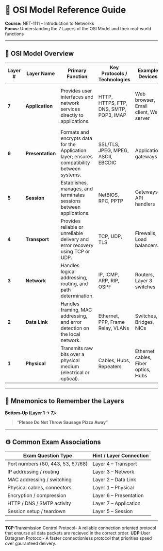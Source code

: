 # 🧠 OSI Model Reference Guide

**Course:** NET-1111 – Introduction to Networks  
**Focus:** Understanding the 7 Layers of the OSI Model and their real-world functions

---

## 🧩 OSI Model Overview

| **Layer #** | **Layer Name** | **Primary Function** | **Key Protocols / Technologies** | **Example Devices** | **Notes** |
|--------------|----------------|-----------------------|----------------------------------|---------------------|------------|
| **7** | **Application** | Provides user interfaces and network services directly to applications. | HTTP, HTTPS, FTP, DNS, SMTP, POP3, IMAP | Web browser, Email client, Web server | Closest to the end user. Determines how software communicates over the network. |
| **6** | **Presentation** | Formats and encrypts data for the Application layer; ensures compatibility between systems. | SSL/TLS, JPEG, MPEG, ASCII, EBCDIC | Application gateways | Handles encryption, compression, and data translation. |
| **5** | **Session** | Establishes, manages, and terminates sessions between applications. | NetBIOS, RPC, PPTP | Gateways, API handlers | Manages conversations between applications (start, stop, sync). |
| **4** | **Transport** | Provides reliable or unreliable delivery and error recovery using TCP or UDP. | TCP, UDP, TLS | Firewalls, Load balancers | Responsible for segmentation, sequencing, and port numbers. |
| **3** | **Network** | Handles logical addressing, routing, and path determination. | IP, ICMP, ARP, RIP, OSPF | Routers, Layer 3 switches | Determines best path for data; responsible for IP addressing. |
| **2** | **Data Link** | Handles framing, MAC addressing, and error detection on the local network. | Ethernet, PPP, Frame Relay, VLANs | Switches, Bridges, NICs | Defines how data is formatted for transmission over a physical medium. |
| **1** | **Physical** | Transmits raw bits over a physical medium (electrical or optical). | Cables, Hubs, Repeaters | Ethernet cables, Fiber optics, Hubs | Defines hardware specs like voltage, pinouts, and data rates. |

---

## 🧠 Mnemonics to Remember the Layers

**Bottom-Up (Layer 1 → 7):**  
> “**Please Do Not Throw Sausage Pizza Away**”

---

## ⚙️ Common Exam Associations

| **Exam Question Type** | **Hint / Layer Connection** |
|--------------------------|-----------------------------|
| Port numbers (80, 443, 53, 67/68) | Layer 4 – Transport |
| IP addressing / routing | Layer 3 – Network |
| MAC addressing / switching | Layer 2 – Data Link |
| Physical cables, connectors | Layer 1 – Physical |
| Encryption / compression | Layer 6 – Presentation |
| HTTP / DNS / SMTP activity | Layer 7 – Application |
| Session setup / teardown | Layer 5 – Session |

---

**TCP**:Transmission Control Protocol- A reliable connection oriented protocol that ensurse all data packets are recieved in the correct order.
**UDP**:User Datagram Protocol- A faster connectionless protocol that priorities speed over gauranteed delivery.


